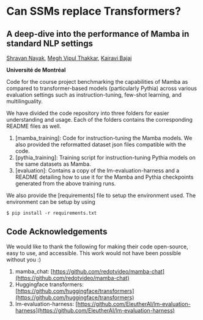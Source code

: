 # Can SSMs replace Transformers?
## A deep-dive into the performance of Mamba in standard NLP settings

[Shravan Nayak](mailto:perampalli.shravan.nayak@umontreal.ca), [Megh Vipul Thakkar](mailto:megh.vipul.thakkar@umontreal.ca), [Kairavi Bajaj](mailto:kairavi.bajaj@umontreal.ca)

**Université de Montréal**


Code for the course project benchmarking the capabilities of Mamba as compared to transformer-based models (particularly Pythia) across various evaluation settings such as instruction-tuning, few-shot learning, and multilinguality.

We have divided the code repository into three folders for easier understanding and usage. Each of the folders contains the corresponding README files as well.

1. [mamba_training]: Code for instruction-tuning the Mamba models. We also provided the reformatted dataset json files compatible with the code.
2. [pythia_training]: Training script for instruction-tuning Pythia models on the same datasets as Mamba.
3. [evaluation]: Contains a copy of the lm-evaluation-harness and a README detailing how to use it for the Mamba and Pythia checkpoints generated from the above training runs.

We also provide the [requirements] file to setup the environment used. The environment can be setup by using 

```
$ pip install -r requirements.txt
```


## Code Acknowledgements

We would like to thank the following for making their code open-source, easy to use, and accessible. This work would not have been possible without you :)

1. mamba_chat: [https://github.com/redotvideo/mamba-chat](https://github.com/redotvideo/mamba-chat)
2. Huggingface transformers: [https://github.com/huggingface/transformers](https://github.com/huggingface/transformers)
3. lm-evaluation-harness: [https://github.com/EleutherAI/lm-evaluation-harness](https://github.com/EleutherAI/lm-evaluation-harness)